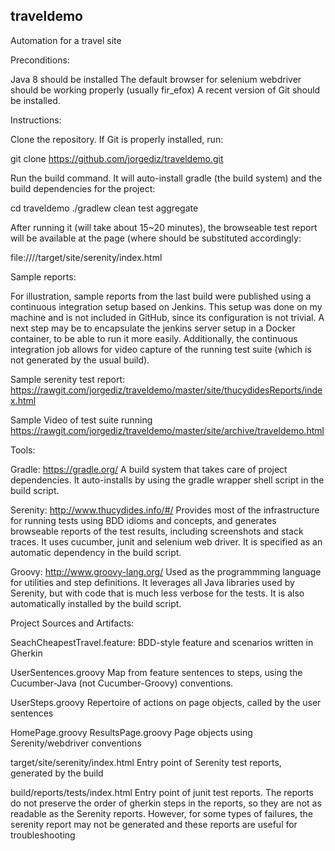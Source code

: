 traveldemo
----------

Automation for a travel site


Preconditions:

 Java 8 should be installed
 The default browser for selenium webdriver should be working properly (usually fir_efox)
 A recent version of Git should be installed.
 
 
 Instructions:
 
 Clone the repository. If Git is properly installed, run:
 
 git clone https://github.com/jorgediz/traveldemo.git
 
 Run the build command. It will auto-install gradle (the build system) and the build dependencies
 for the project:
 
 cd traveldemo
 ./gradlew clean test aggregate
 
After running it (will take about 15~20 minutes), the browseable test report will be available at
the page (where <projectdir> should be substituted accordingly:
 
file:///<projectdir>/target/site/serenity/index.html
 

Sample reports:

For illustration, sample reports from the last build were published using a continuous
integration setup based on Jenkins. This setup was done on my machine and is not included in GitHub, since its configuration is not trivial. A next step may be to encapsulate the jenkins server setup in a Docker container, to
be able to run it more easily. Additionally, the continuous integration job allows for video capture of the running test suite (which is not generated by the usual build).

Sample serenity test report:
https://rawgit.com/jorgediz/traveldemo/master/site/thucydidesReports/index.html

Sample Video of test suite running
https://rawgit.com/jorgediz/traveldemo/master/site/archive/traveldemo.html


Tools:

Gradle: https://gradle.org/ 
A build system that takes care of project dependencies. It auto-installs by using the gradle wrapper shell script in the build script.

Serenity: http://www.thucydides.info/#/
Provides most of the infrastructure for running tests using BDD idioms and concepts, and generates browseable reports of the test results, including screenshots and stack traces. It uses cucumber, junit and selenium web driver. It is specified as an automatic dependency in the build script.

Groovy: http://www.groovy-lang.org/
Used as the programmming language for utilities and step definitions. It leverages all Java libraries used by Serenity, but with code that is much less verbose for the tests. It is also automatically installed by the build script.


Project Sources and Artifacts:

SeachCheapestTravel.feature:
BDD-style feature and scenarios written in Gherkin

UserSentences.groovy
Map from feature sentences to steps, using the Cucumber-Java (not Cucumber-Groovy) conventions.

UserSteps.groovy
Repertoire of actions on page objects, called by the user sentences

HomePage.groovy
ResultsPage.groovy
Page objects using Serenity/webdriver conventions

target/site/serenity/index.html
Entry point of Serenity test reports, generated by the build

build/reports/tests/index.html
Entry point of junit test reports. The reports do not preserve the order of gherkin steps in the reports,
so they are not as readable as the Serenity reports. However, for some types of failures, the serenity report 
may not be generated and these reports are useful for troubleshooting  








